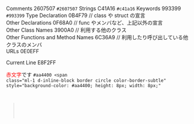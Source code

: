 Comments 2607507   `#2607507` 
Strings C41A16  `#c41a16`
Keywords 993399   `#993399`
Type Declaration 0B4F79 // class や struct の宣言  
Other Declarations  0F68A0 // func やメンバなど、上記以外の宣言  
Other Class Names 3900A0 // 利用する他のクラス  
Other Functions and Method Names 6C36A9 // 利用したり呼び出している他クラスのメンバ  
URLs 0E0EFF  

Current Line E8F2FF

<span style="color: red; ">赤文字</span>です
<code>#aa4400
  <span
    class="ml-1 d-inline-block border circle color-border-subtle"
    style="background-color: #aa4400; height: 8px; width: 8px;"
  ></span>
</code>
